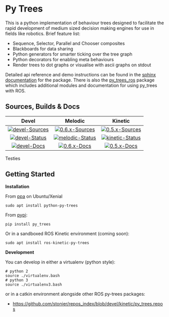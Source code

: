 # Py Trees

This is a python implementation of behaviour trees designed to facilitate the rapid development
of medium sized decision making engines for use in fields like robotics. Brief feature list:

* Sequence, Selector, Parallel and Chooser composites
* Blackboards for data sharing
* Python generators for smarter ticking over the tree graph
* Python decorators for enabling meta behaviours
* Render trees to dot graphs or visualise with ascii graphs on stdout

Detailed api reference and demo instructions can be found in the [sphinx documentation](http://py-trees.readthedocs.io/) for the package. There is also the [py_trees_ros](https://github.com/stonier/py_trees_ros/tree/devel) package which includes additional modules and documentation for using py_trees with ROS.

## Sources, Builds & Docs

| Devel | Melodic | Kinetic |
|:---:|:---:|:---:|
| [![devel-Sources][devel-sources-image]][devel-sources] | [![0.6.x-Sources][0.6.x-sources-image]][0.6.x-sources] | [![0.5.x-Sources][0.5.x-sources-image]][0.5.x-sources] |
| [![devel-Status][devel-build-status-image]][devel-build-status] | [![melodic-Status][melodic-build-status-image]][melodic-build-status] | [![kinetic-Status][kinetic-build-status-image]][kinetic-build-status] | |
| [![devel-Docs][devel-docs-image]][devel-docs] | [![0.6.x-Docs][0.5.x-docs-image]][0.6.x-docs] | [![0.5.x-Docs][0.5.x-docs-image]][0.5.x-docs] | |

[license-image]: https://img.shields.io/badge/License-BSD%203--Clause-orange.svg?style=plastic
[license]: LICENSE

[devel-sources-image]: http://img.shields.io/badge/sources-devel-blue.svg?style=plastic
[devel-sources]: https://github.com/stonier/py_trees/tree/devel
[0.6.x-sources-image]: http://img.shields.io/badge/sources-0.6.x--melodic-blue.svg?style=plastic
[0.6.x-sources]: https://github.com/stonier/py_trees/tree/release/0.6-melodic
[0.5.x-sources-image]: http://img.shields.io/badge/sources-0.5.x--kinetic-blue.svg?style=plastic
[0.5.x-sources]: https://github.com/stonier/py_trees/tree/release/0.5-kinetic
[0.4.x-sources-image]: http://img.shields.io/badge/sources-0.4.x--indigo--kinetic-blue.svg?style=plastic
[0.4.x-sources]: https://github.com/stonier/py_trees/tree/release/0.4-indigo-kinetic

[devel-build-status-image]: http://build.ros.org/job/Mdev__py_trees__ubuntu_bionic_amd64/badge/icon?style=plastic
[devel-build-status]: http://build.ros.org/job/Mdev__py_trees__ubuntu_bionic_amd64
[melodic-build-status-image]: http://build.ros.org/job/Mbin_uB64__py_trees__ubuntu_bionic_amd64__binary/badge/icon?style=plastic
[melodic-build-status]: http://build.ros.org/job/Mbin_uX64__py_trees__ubuntu_bionic_amd64__binary
[kinetic-build-status-image]: http://build.ros.org/job/Kbin_uX64__py_trees__ubuntu_xenial_amd64__binary/badge/icon?style=plastic
[kinetic-build-status]: http://build.ros.org/job/Kbin_uX64__py_trees__ubuntu_xenial_amd64__binary

[devel-docs-image]: https://readthedocs.org/projects/py-trees/badge/?version=devel&style=plastic
[devel-docs]: http://py-trees.readthedocs.io/
[0.6.x-docs-image]: https://readthedocs.org/projects/py-trees/badge/?version=release-0.6-melodic&style=plastic
[0.6.x-docs]: http://py-trees.readthedocs.io/en/release-0.6-melodic/
[0.5.x-docs-image]: https://readthedocs.org/projects/py-trees/badge/?version=release-0.5-kinetic&style=plastic
[0.5.x-docs]: http://py-trees.readthedocs.io/en/release-0.5-kinetic/

Testies

## Getting Started

**Installation**

From [ppa](https://launchpad.net/~d-stonier/+archive/ubuntu/snorriheim) on Ubuntu/Xenial

```
sudo apt install python-py-trees
```

From [pypi](https://pypi.python.org/pypi/py_trees):

```
pip install py_trees
```

Or in a sandboxed ROS Kinetic environment (coming soon):

```
sudo apt install ros-kinetic-py-trees
```

**Development**

You can develop in either a virtualenv (python style):

```
# python 2
source ./virtualenv.bash
# python 3
source ./virtualenv3.bash
```

or in a catkin environment alongside other ROS py-trees packages:

* https://github.com/stonier/repos_index/blob/devel/kinetic/py_trees.repos

